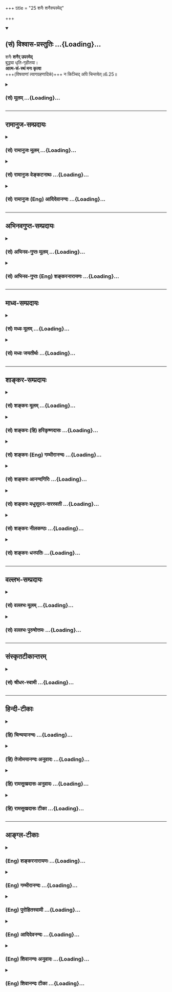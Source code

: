 +++
title = "25 शनैः शनैरुपरमेद्"

+++
<div class="js_include" newlevelforh1="2" title="(सं) विश्वास-प्रस्तुतिः" unfilled url="/purANam_vaiShNavam/mahAbhAratam/06-bhIShma-parva/03-bhagavad-gItA-parva/saMskRtam/vishvAsa-prastutiH/06_Atma-saMyama-yogaH_a/25_shanaiH_shanairup.md">
<details open><summary><h2>(सं) विश्वास-प्रस्तुतिः ...{Loading}...</h2></summary>

शनैः **शनैर् उपरमेद्**  
बुद्ध्या धृति-गृहीतया।  
**आत्म-सं-स्थं मनः कृत्वा**  
+++(विषयाणां त्यागग्रहणादिकं)+++ न किञ्चिद् अपि चिन्तयेत्॥6.25॥
</details>
</div>
<div class="js_include collapsed" newlevelforh1="3" title="(सं) मूलम्" unfilled url="/purANam_vaiShNavam/mahAbhAratam/06-bhIShma-parva/03-bhagavad-gItA-parva/saMskRtam/mUlam/06_Atma-saMyama-yogaH_a/25_shanaiH_shanairup.md">
<details><summary><h3>(सं) मूलम् ...{Loading}...</h3></summary>

शनैः शनैरुपरमेद् बुद्ध्या धृतिगृहीतया।  
आत्मसंस्थं मनः कृत्वा न किञ्चिदपि चिन्तयेत्।।6.25।।
</details>
</div>


_________________
## रामानुज-सम्प्रदायः
<div class="js_include collapsed" newlevelforh1="3" title="(सं) रामानुजः मूलम्" unfilled url="/purANam_vaiShNavam/mahAbhAratam/06-bhIShma-parva/03-bhagavad-gItA-parva/saMskRtam/rAmAnujaH/mUlam/06_Atma-saMyama-yogaH_a/25_shanaiH_shanairup.md">
<details><summary><h3>(सं) रामानुजः मूलम् ...{Loading}...</h3></summary>

।।6.25।। स्पर्शजाः सङ्कल्पजाश्च इति द्विविधाः कामाः स्पर्शजाः
शीतोष्णादयः सङ्कल्पजाः पुत्रपौत्रक्षेत्रादयः तत्र **सङ्कल्पप्रभवाः**
स्वरूपेण एव त्यक्तुं शक्याः तान् **सर्वान् मनसा एव** तदनन्वयानुसन्धानेन
**त्यक्त्वा** स्पर्शजेषु अवर्जनीयेषु तन्निमित्तहर्षो द्वेगौ त्यक्त्वा
**समन्ततः** सर्वस्माद् विषयात् सर्वम् **इन्द्रियग्रामं** **विनियम्य शनैः
शनैः धृतिगृहीतया** विवेकविषयया **बुद्ध्या** सर्वस्माद् आत्मव्यतिरिक्ताद्
उपरम्य **आत्मसंस्थं मनः कृत्वा न किञ्चिद् अपि चिन्तयेत्।  
  
**

</details>
</div>
<div class="js_include collapsed" newlevelforh1="3" title="(सं) रामानुजः वेङ्कटनाथः" unfilled url="/purANam_vaiShNavam/mahAbhAratam/06-bhIShma-parva/03-bhagavad-gItA-parva/saMskRtam/rAmAnujaH/venkaTanAthaH/06_Atma-saMyama-yogaH_a/25_shanaiH_shanairup.md">
<details><summary><h3>(सं) रामानुजः वेङ्कटनाथः ...{Loading}...</h3></summary>

।। 6.25अथ ममकारपरित्यागादिकं प्राग्विप्रकीर्णोक्तमखिलमिदानीं
सुखग्रहणायेह सौकर्यप्रदर्शनाय च सङ्कलय्य योगदशापर्यन्ततया
स्मार्यतेसङ्कल्प इत्यादिभिः श्लोकैः। सङ्कल्पप्रभवान् सर्वान्
कामांस्त्यक्त्वा इत्येतावतैव सिद्धौ पुनःअशेषतः इति पदं
निश्शेषत्यागानर्हाणां विषयाणां सूचकम्। न चोत्तरवाक्ये तदन्वयः
ग्रामशब्देन पर्याप्तत्वात्। अतः प्रयुक्तपदवैयर्थ्यपरिहारायअशेषतश्च
कामांस्त्यक्त्वा इति चकाराभावेऽपि योज्यम्। अपि च सङ्कल्पप्रभवत्वेन
विशेषणमेव असङ्कल्पप्रभवकामसूचकमित्यभिप्रायेण विभजते स्पर्शजा इति। मनसैव
इति पदं मध्यस्थितत्वादपेक्षितत्वाच्च काकाक्षिन्यायेन
पूर्वोत्तरान्वितमिति दर्शयितुंतान् सर्वान् मनसैवेत्यादिकमुक्तम्।
कामत्यागकरणस्य मनसोऽवान्तरव्यापारतदनन्वयानुसन्धानम्
कर्मोपाधिकशरीरान्विता हि पुत्रादयः न त्वात्मस्वरूपान्विता
इत्यनुसन्धानेनेत्यर्थः। न प्रहृष्येत् 5।20 इत्यादिभिः प्रागेवोक्तं
स्मारयतिस्पर्शजेष्वित्यादिना। समन्ततः इत्यत्र पदच्छेदादिभ्रमव्युदासायाह
सर्वस्माद्विषयादिति। प्रक्रान्तादशिथिलत्वरूपाया
धृतेर्हेतुमाहविवेकविषययेति। उपरम्य बाह्यालाभार्थं मानसमुद्योगं
वारयित्वेत्यर्थः। उपरम्येति व्याख्यानमङ्गत्वद्योतनाय। किञ्चिदपीति
आत्मव्यतिरिक्तमनुकूलप्रतिकूलोदासीनं सर्वमित्यर्थः।  
  

</details>
</div>
<div class="js_include collapsed" newlevelforh1="3" title="(सं) रामानुजः (Eng) आदिदेवानन्दः" unfilled url="/purANam_vaiShNavam/mahAbhAratam/06-bhIShma-parva/03-bhagavad-gItA-parva/saMskRtam/rAmAnujaH/english/AdidevAnandaH/06_Atma-saMyama-yogaH_a/25_shanaiH_shanairup.md">
<details><summary><h3>(सं) रामानुजः (Eng) आदिदेवानन्दः ...{Loading}...</h3></summary>

6.24 - 6.25 There are two kinds of desires: 1) those born of contact between the senses and objects like heat, cold etc.; 2) those generated by our mind (will) like that for sons, land etc. Of these, the latter type of desires are by their own nature relinishable. Relinishing all these by the mind through contemplation on their lack of association with the self; having relinished the ideas of pleasure and pain in respect of unavoidable desires resulting from contract; restraining all the senses on all sides, i.e., from contact with all their objects - one should think of nothing else, i.e., other than the self. Little by little 'with the help of intellect controlled by firm resolution,' i.e.,
by the power of discrimination, one should think of nothing else, having fixed the mind on the self.

</details>
</div>


_________________
## अभिनवगुप्त-सम्प्रदायः
<div class="js_include collapsed" newlevelforh1="3" title="(सं) अभिनव-गुप्तः मूलम्" unfilled url="/purANam_vaiShNavam/mahAbhAratam/06-bhIShma-parva/03-bhagavad-gItA-parva/saMskRtam/abhinava-guptaH/mUlam/06_Atma-saMyama-yogaH_a/25_shanaiH_shanairup.md">
<details><summary><h3>(सं) अभिनव-गुप्तः मूलम् ...{Loading}...</h3></summary>

।।6.24 6.25।। कामानां त्यागे +++(SN कामानामुपायत्यागे)+++ उपायः संकल्पत्याग इत्याह संकल्पेति।

शनैः शनैरिति।  
मनसैव न +++(S omit न)+++ व्यापारोपरमेण।  
धृतिं  गृहीत्वा क्रमात् क्रमम् अभिलाष-दुःखं प्रतनू-कृत्य  
किंचिद् अपि विषयाणां त्याग-ग्रहणादिकं न चिन्तयेत्।  
यत्तु +++(S यथात्वन्यैर् यथा तु कैश्चिद्)+++ अन्यैर् व्याख्यातम् - "न किञ्चिद् अपि चिन्तयेत्" इति तन् नास्मभ्यं रुचितम् - शून्य-वाद-प्रसंगात्।।
</details>
</div>
<div class="js_include collapsed" newlevelforh1="3" title="(सं) अभिनव-गुप्तः (Eng) शङ्करनारायणः" unfilled url="/purANam_vaiShNavam/mahAbhAratam/06-bhIShma-parva/03-bhagavad-gItA-parva/saMskRtam/abhinava-guptaH/english/shankaranArAyaNaH/06_Atma-saMyama-yogaH_a/25_shanaiH_shanairup.md">
<details><summary><h3>(सं) अभिनव-गुप्तः (Eng) शङ्करनारायणः ...{Loading}...</h3></summary>

6.24-25 Sankalpa - etc. Sanaih etc. By mind alone : i.e., not by
withdrawing from activities. Holding steadiness; thinning, step after
step, the misery born of desired; let him not think anything like
receiving and abandoning objects and so on. Others have explained \[the
passage\] as 'Let him think only negation (or void). But this
(explanation) is not up to our taste. For, that world result in the
doctrine of nihilism. What is to be achieved is not a mere withdrawl
\[or one-self\] from the objects. This is stated as -

</details>
</div>


_________________
## माध्व-सम्प्रदायः
<div class="js_include collapsed" newlevelforh1="3" title="(सं) मध्वः मूलम्" unfilled url="/purANam_vaiShNavam/mahAbhAratam/06-bhIShma-parva/03-bhagavad-gItA-parva/saMskRtam/madhvaH/mUlam/06_Atma-saMyama-yogaH_a/25_shanaiH_shanairup.md">
<details><summary><h3>(सं) मध्वः मूलम् ...{Loading}...</h3></summary>

।।6.25।। बुद्धेः कारणत्वं मनोनिग्रहे आत्मरमणे च।

</details>
</div>
<div class="js_include collapsed" newlevelforh1="3" title="(सं) मध्वः जयतीर्थः" unfilled url="/purANam_vaiShNavam/mahAbhAratam/06-bhIShma-parva/03-bhagavad-gItA-parva/saMskRtam/madhvaH/jayatIrthaH/06_Atma-saMyama-yogaH_a/25_shanaiH_shanairup.md">
<details><summary><h3>(सं) मध्वः जयतीर्थः ...{Loading}...</h3></summary>

।।6.25।। शनैःशनैरुपरमेद्बुद्ध्या इति बुद्धेरपीन्द्रियग्रामनियमने
कारणत्वस्य वक्ष्यमाणत्वात् कथमेतदित्यत आह **बुद्धेरि**ति।
अनेनोपरमेदित्यस्यार्थद्वयमुक्तं भवति।

</details>
</div>


_________________
## शाङ्कर-सम्प्रदायः
<div class="js_include collapsed" newlevelforh1="3" title="(सं) शङ्करः मूलम्" unfilled url="/purANam_vaiShNavam/mahAbhAratam/06-bhIShma-parva/03-bhagavad-gItA-parva/saMskRtam/shankaraH/mUlam/06_Atma-saMyama-yogaH_a/25_shanaiH_shanairup.md">
<details><summary><h3>(सं) शङ्करः मूलम् ...{Loading}...</h3></summary>

।।6.25।। **शनैः शनैः** न सहसा **उपरमेत्** उपरतिं कुर्यात्। कया
**बुद्ध्या।** किंविशिष्टया **धृतिगृहीतया** धृत्या धैर्येण गृहीतया
धृतिगृहीतया धैर्येण युक्तया इत्यर्थः। **आत्मसंस्थम्** आत्मनि संस्थितम्
आत्मैव सर्वं न ततोऽन्यत् किञ्चिदस्ति इत्येवमात्मसंस्थं **मनः कृत्वा न
किञ्चिदपि चिन्तयेत्।** एष योगस्य परमो विधिः।। तत्र एवमात्मसंस्थं मनः
कर्तुं प्रवृत्तो योगी

</details>
</div>
<div class="js_include collapsed" newlevelforh1="3" title="(सं) शङ्करः (हि) हरिकृष्णदासः" unfilled url="/purANam_vaiShNavam/mahAbhAratam/06-bhIShma-parva/03-bhagavad-gItA-parva/saMskRtam/shankaraH/hindI/harikRShNadAsaH/06_Atma-saMyama-yogaH_a/25_shanaiH_shanairup.md">
<details><summary><h3>(सं) शङ्करः (हि) हरिकृष्णदासः ...{Loading}...</h3></summary>

।।6.25।। शनैःशनैः अर्थात् सहसा नहीं क्रमक्रमसे उपरतिको प्राप्त करे। किसके
द्वारा बुद्धिद्वारा। कैसी बुद्धिद्वारा धैर्यसे धारण की हुई अर्थात्
धैर्ययुक्त बुद्धिद्वारा। तथा मनको आत्मामें स्थित करके अर्थात् यह सब कुछ
आत्मा ही है उससे अतिरिक्त अन्य कुछ भी नहीं है इस प्रकार मनको आत्मामें
अचल करके अन्य किसी वस्तुका भी चिन्तन न करे। यह योगकी परम श्रेष्ठ विधि
है।

</details>
</div>
<div class="js_include collapsed" newlevelforh1="3" title="(सं) शङ्करः (Eng) गम्भीरानन्दः" unfilled url="/purANam_vaiShNavam/mahAbhAratam/06-bhIShma-parva/03-bhagavad-gItA-parva/saMskRtam/shankaraH/english/gambhIrAnandaH/06_Atma-saMyama-yogaH_a/25_shanaiH_shanairup.md">
<details><summary><h3>(सं) शङ्करः (Eng) गम्भीरानन्दः ...{Loading}...</h3></summary>

6.25 Tyaktva, by eschewing; asesatah, totally, without a trace; sarvan,
all; the kamam, desires; sankalpa-prabhavan, which arise from thoughts;
and further, viniyamya, restraining; manasa eva, with the mind itself,
with the mind endued with discrimination; indriya-gramam, all the
organs; samantatah, from every side; uparamet, one should withdraw,
abstain; sanaih sanaih, gradually, not suddenly;-with what;-buddhya,
with the intellect;- possessed of what distinction;-dhrti-grhitaya,
endowed with steadiness, i.e. with fortitude. Krtva, making manah, the
mind; atma-samstham, fixed in the Self, with the idea, 'The Self alone
is all; there is nothing apart from It'-thus fixing the mind on the
Self; na cintayet, one should not think of; kincit api, anything
whatsoever. Thisis the highest instruction about Yoga.

</details>
</div>
<div class="js_include collapsed" newlevelforh1="3" title="(सं) शङ्करः आनन्दगिरिः" unfilled url="/purANam_vaiShNavam/mahAbhAratam/06-bhIShma-parva/03-bhagavad-gItA-parva/saMskRtam/shankaraH/AnandagiriH/06_Atma-saMyama-yogaH_a/25_shanaiH_shanairup.md">
<details><summary><h3>(सं) शङ्करः आनन्दगिरिः ...{Loading}...</h3></summary>

।।6.25।। कामत्यागद्वारेणेन्द्रियाणि प्रत्याहृत्य किं कुर्यादिति शङ्कितारं
प्रत्याह **शनैः शनैरिति।** सहसाविषयेभ्यः सकाशादुपरमे मनसो न स्वास्थ्यं
संभवतीत्यभिप्रेत्याह **न सहसेति।** तत्र साधनं धैर्ययुक्ता बुद्धिरित्याह
**कयेत्यादिना।** भूम्यादीरव्याकृतपर्यन्ताः प्रकृतीरष्ट पूर्वपूर्वत्र
धारणं कृत्वोत्तरोत्तरक्रमेण प्रविलापयेदिति भावः। अव्यक्तमात्मनि
प्रविलाप्यात्ममात्रनिष्ठं मनो विधाय चिन्तयितव्याभावादतिस्वस्थो
भवेदित्याह **आत्मेति।** तत्र संस्थितिमेव मनसो विवृणोति **आत्मैवेति।**
योगविधिमुपक्रम्य किमिदमुक्तमित्याशङ्क्याह **एष इति।** यन्मनसो
नैश्चल्यमिति शेषः।

</details>
</div>
<div class="js_include collapsed" newlevelforh1="3" title="(सं) शङ्करः मधुसूदन-सरस्वती" unfilled url="/purANam_vaiShNavam/mahAbhAratam/06-bhIShma-parva/03-bhagavad-gItA-parva/saMskRtam/shankaraH/madhusUdana-sarasvatI/06_Atma-saMyama-yogaH_a/25_shanaiH_shanairup.md">
<details><summary><h3>(सं) शङ्करः मधुसूदन-सरस्वती ...{Loading}...</h3></summary>

।।6.25।। भूमिकाजयक्रमेण शनैःशनैरुपरमेत्। धृतिर्धैर्यमखिन्नता तथा गृहीता
या बुद्धिरवश्यकर्तव्यतानिश्चयरूपा तया यदा कदाचिदवश्यं भविष्यत्येव योगः
किं त्वरयेत्येवंरूपया शनैःशनैर्गुरूपदिष्टामार्गेण मनो निरुन्ध्यात्।
एतेनानिर्वेदनिश्चयौ प्रागुक्तौ दर्शितौ। तथाच श्रुतिःयच्छेद्वाङ्मनसी
प्राज्ञस्तद्यच्छेज्ज्ञान आत्मनि। ज्ञानं महति नियच्छेत्तद्यच्छेच्छान्त
आत्मनि।। इति। वागिति वाचं लौकिकीं वैदिकीं च मनसि व्यापारवति
नियच्छेत्। नानुध्यायाद्बहूञ्छब्दान्वाचो विग्लापनं हि तत् इति श्रुतेः।
वाग्वृत्तिनिरोधेन मनोवृत्तिमात्रशेषो भवेदित्यर्थः।
चक्षुरादिनिरोधोऽप्येतस्यां भूमौ द्रष्टव्यः। मनसीति छान्दसं दैर्ध्यम्।
तन्मनः कर्मेन्द्रियज्ञानेन्द्रियसहकारि नानाविधविकल्पसाधनं करणम्। ज्ञाने
जानातीति ज्ञानमिति व्युत्पत्त्या ज्ञातर्यात्मनि ज्ञातृत्वोपाधावहंकारे
नियच्छेत् मनोव्यापारान्परित्यज्याहंकारमात्रं परिशेषयेत्। तच्च ज्ञानं
ज्ञातृत्वोपाधिमहंकारमात्मनि महति महत्तत्त्वे सर्वव्यापके नियच्छेत्।
द्विविधो ह्यहंकारो विशेषरूपः सामान्यरूपश्चेति। अयमहमेतस्य पुत्र इत्येवं
व्यक्तमभिमन्यमानो विशेषरूपो व्यष्ट्यहंकारः।
अस्मीत्येतावन्मात्रभिमन्यमानः सामान्यरूपः समष्ट्यहंकारः। स च हिरण्यगर्भो
महानात्मेति च सर्वानुस्यूतत्वादुच्यते। ताभ्यामहंकारभ्यां विविक्तो
निरुपाधिकः शान्तात्मा सर्वान्तरश्चिदेकरसस्तस्मिन्महान्तमात्मानं
समष्टिबुद्धिं नियच्छेत्। एवं तत्कारणमव्यक्तमपि नियच्छेत्। ततो
निरुपाधिकस्त्वंपदलक्ष्यः शुद्ध आत्मा साक्षात्कृतो भवति। शुद्धे हि
चिदेकरसे प्रत्यगात्मनि जडशक्तिरूपमनिर्वाच्यमव्यक्तं प्रकृतिरुपाधिः। सा च
प्रथमं सामान्याहंकाररूपं महत्तत्वं नाम धृत्वा व्यक्तीभवति। ततो
बहिर्विशेषाहंकारूपेण ततो बहिर्मनोरूपेण ततो बहिर्वागादीन्द्रियरूपेण।
तदेतच्छ्रत्याभिहितंइन्द्रियाणि पराण्याहुरिन्द्रियेभ्यः परं मनः। मनसस्तु
परा बुद्धिर्बुद्धेरात्मा महान्परः।। महतः परमव्यक्तमव्यक्तात्पुरुषः परः।
पुरुषान्न परं किंचित्सा काष्ठा सा परा गतिः।। इति। तत्र गवादिष्विव
वाङ्निरोधः प्रथमा भूमिः।। बालमुग्धादिष्विव निर्मनस्त्वं द्वितीया।
तन्द्र्यमिवाहंकारराहित्यं तृतीया। सुषुप्ताविव महत्तत्त्वराहित्यं
चतुर्थी। तदेतद्भूमिचतुष्टयमपेक्ष्य शनैःशनैःरुपरमेदित्युक्तम्। यद्यपि
महत्तत्त्वशान्तात्मनोर्मध्ये महत्तत्त्वोपादानमव्याकृताख्यं तत्त्वं
श्रुत्योदाहारि तथापि तत्र महत्तत्त्वस्य नियमनं नाभ्यधायि। सुषुप्ताविव
जीवस्वरूपस्यसता सोम्य तदा संपन्नो भवति इति श्रुतेः स्वरूपलयप्रसङ्गात्।
तस्य च कर्मक्षये सति पुरुषप्रयत्नमन्तरेण स्वतएव
सिद्धत्वात्तत्त्वदर्शनानुपयोगित्वाच्चदृश्यते त्वग्र्यया बुद्ध्या
सूक्ष्मया सूक्ष्मदर्शिभिः इति पूर्वमभिधाय सूक्ष्मत्वसिद्धये
निरोधसमाधेरभिधानात्। सच तत्त्वदिदृक्षोर्दर्शनसाधनत्वेन दृष्टतत्त्वस्य च
जीवन्मुक्तिरूपक्लेशक्षयायापेक्षितः। ननु शान्तात्मन्यवरुद्धस्य चित्तस्य
वृत्तिरहितत्वेन सुषुप्तिवदर्शनहेतुत्वमिति चेत्। न। स्वतःसिद्धस्य
दर्शनस्य निवारयितुमशक्यत्वात्। तदुक्तम्आत्मानात्माकारं स्वभावतोऽवस्थितं
सदा चित्तम्। आत्मैकाकारतया तिरस्कृतानात्मदृष्टि विदधीत।। यथा घट
उत्पद्यमानः स्वतो वियत्पूर्ण एवोत्पद्यते। जलतण्डुलादिपूरणं तूत्पन्ने घटे
पश्चात्पुरुषप्रयत्नेन भवति। तत्र जलादौ निःसारितेऽपि वियन्निःसारयितुं न
शक्यते। मुखपिधानेऽप्यन्तर्वियदवतिष्ठत एव तथा चित्तमुत्पद्यमानं
चैतन्यपूर्णमेवोत्पद्यते। उत्पन्ने तु
तस्मिन्मूषानिषिक्तद्रुतताम्रवद्धटदुःखादिरूपत्वं
भोगहेतुधर्माधर्मसहकृतसामग्रीवशाद्भवति। तत्र घटदुःखाद्यनात्माकारे
विरामप्रत्ययाभ्यासेन निवारितेऽपि निर्निमित्तश्चिदाकारो वारयितुं न
शक्यते। ततो निरोधसमाधिना निर्वृत्तिकेन चित्तेन
संस्कारमात्रशेषतयातिसूक्ष्मत्वेन
निरुपाधिकचिदात्ममात्राभिमुखत्वाद्वृत्तिं विनैव निर्विघ्नमात्मानुभूयते।
तदेतदाहआत्मसंस्थं मनः कृत्वा न किंचिदपि चिन्तयेत् इति। आत्मनि निरुपाधिके
प्रतीचि संस्था समाप्तिर्यस्य तदात्मसंस्थं सर्वप्रकारवृत्तिशून्यं
स्वभावसिद्धात्माकारमात्रविशिष्टं मनः कृत्वा धृतिगृहीतया विवेकबुद्ध्या
संपाद्यासंप्रघातसमाधिस्थः सन् किंचिदपि अनात्मानमात्मानं वा न चिन्तयेन्न
वृत्त्या विषयीकुर्यात्। अनात्माकारवृत्तौ हि व्युत्थानमेव स्यात्।
आत्माकारवृत्तौ च संप्रज्ञातः समाधिरित्यसंप्रज्ञातसमाधिस्थैर्याय कामपि
चित्तवृत्तिं नोत्पादयेदित्यर्थः।

</details>
</div>
<div class="js_include collapsed" newlevelforh1="3" title="(सं) शङ्करः नीलकण्ठः" unfilled url="/purANam_vaiShNavam/mahAbhAratam/06-bhIShma-parva/03-bhagavad-gItA-parva/saMskRtam/shankaraH/nIlakaNThaH/06_Atma-saMyama-yogaH_a/25_shanaiH_shanairup.md">
<details><summary><h3>(सं) शङ्करः नीलकण्ठः ...{Loading}...</h3></summary>

।।6.25।।**शनैः शनैरिति।** भूमिकाजयक्रमेण दिव्यादिव्यविषयेभ्य
उपरमेद्वव्यावृत्तो भवेत्। कथम्। धृतिगृहीतया बुद्ध्येति। धृतिःधृत्या यया
धारयते मनःप्राणेन्द्रियक्रियाः। योगेनाव्यभिचारिण्या धृतिः सा पार्थ
सात्विकी इत्युक्तलक्षणा तया गृहीतया वशीकृतया बुद्ध्योपरमेत्। तथा
एवमुपरतं मनः आत्मनि स्वरूपे संस्था स्थितिर्यस्य न तु दृश्ये द्रष्टरि वा
तत्तथा आत्मैकाकारमेकाग्रमित्यर्थः। द्रष्टृदृश्योपरक्तं चित्तं
सर्वार्थंसर्वार्थतैकार्थतयोः क्षयोदयौ चित्तस्यैकाग्रतापरिणामः इति
सूत्रितमैकाग्र्यं प्रापयेत्। सूत्रार्थस्तु अहमिदं पश्यामीत्यनुभवे हि
द्रष्टा दृश्यं दर्शनं च भासते। तत्र दर्शनभानमप्रत्याख्येयमतो द्रष्टरि
दृश्ये चोपरक्तं चित्तं सवार्थमिति। न तु दर्शनोपरक्ततापि सर्वार्थतायां
गणिता। तदभावे चित्तस्य नाशापत्तेः। द्रष्टृदृश्योपरागाभावे तु एकार्थं
तदुच्यते यथा स्वप्ने। तत्र हि दृश्यं नास्तीति पामराणामपि प्रसिद्धम्।
द्रष्टापि नास्ति। तदा इन्द्रियाणामभावात्। आत्मेन्द्रियमनोयुक्तं भोक्ता
इतिश्रुत्यैव भोक्तृत्वस्येन्द्रियसंनियोगशिष्टत्वात्। किंतु
द्रष्टृदृश्यवासनावासितं चित्रपटसदृशमेकं मन एवास्ति। तच्च स्वयंज्योतिषा
पुरुषेण भास्यमानं जाग्रद्वत्स्वप्नेऽपि द्रष्टृदृश्योपरागं प्रकाशयति।
तद्वासनावासितत्वात्। एवं सति यदा सर्वार्थतायाः क्षय एकार्थताया उदयश्च
तदा चित्तस्यैकाग्रतारूपः परिणामो भवतीति। तदेवमात्मसंस्थं मनः कृत्वेति
संप्रज्ञातसमाधिरुक्तः। तत्रापि पूर्वाभ्यासवशाच्चित्तस्य
द्रष्टृदृश्योपरागो वासनामयो भातीति तन्निवारणेनासंप्रज्ञातसमाधिमाह **न
किंचिदपि चिन्तयेदिति।** ध्यातृध्यानध्येयविभागमपि न स्मरेत्किंतु
अखण्डैकरससंविदात्मना सुषुप्तवत्तिष्ठेदित्यर्थः।

</details>
</div>
<div class="js_include collapsed" newlevelforh1="3" title="(सं) शङ्करः धनपतिः" unfilled url="/purANam_vaiShNavam/mahAbhAratam/06-bhIShma-parva/03-bhagavad-gItA-parva/saMskRtam/shankaraH/dhanapatiH/06_Atma-saMyama-yogaH_a/25_shanaiH_shanairup.md">
<details><summary><h3>(सं) शङ्करः धनपतिः ...{Loading}...</h3></summary>

।।6.25।। एवं कृत्वा किं कुर्यादित्यत आह शनैरिति। धृतिगृहीतया धैर्ययुक्तया
बुद्य्धोपरमेन्मनस उपरतिं संपादयेत्। शनैः शनैः क्रमेण नतु सहसा। ननूपरतिं
प्रापितमपि मनः पुनः पदार्थान्तरचिन्तरनेनोपरतिं हास्यतीत्याशङ्क्याह।
आत्मसंस्थमात्मैव सर्वं न ततोऽन्यत् किंचिदस्तीत्येवमात्मसंस्थं मनः कृत्वा
आत्मेतरवस्त्वभावान्न किंचिदपि चिन्तयेत्। मनसो मैश्चल्यस्य
परमयोगावधित्वात्।

</details>
</div>


_________________
## वल्लभ-सम्प्रदायः
<div class="js_include collapsed" newlevelforh1="3" title="(सं) वल्लभः मूलम्" unfilled url="/purANam_vaiShNavam/mahAbhAratam/06-bhIShma-parva/03-bhagavad-gItA-parva/saMskRtam/vallabhaH/mUlam/06_Atma-saMyama-yogaH_a/25_shanaiH_shanairup.md">
<details><summary><h3>(सं) वल्लभः मूलम् ...{Loading}...</h3></summary>

।।6.22 6.25।। तदेव विशिनष्टि यं लब्ध्वेति।
एतेनेष्टप्राप्त्यनिष्टनिवृत्तिफलको योगः समन्वितःतं विद्यात् ৷৷.
योगसंज्ञितं दुःखसंयोगेन वियोग एव योग इति विरुद्धलक्षणया उच्यते।
यस्मादेवं महाफलो योगस्तस्मात्स एव यत्नोऽभ्यसनीयः इत्याह सार्धेन। स
निश्चयेनेति यत्नेन।

</details>
</div>
<div class="js_include collapsed" newlevelforh1="3" title="(सं) वल्लभः पुरुषोत्तमः" unfilled url="/purANam_vaiShNavam/mahAbhAratam/06-bhIShma-parva/03-bhagavad-gItA-parva/saMskRtam/vallabhaH/puruShottamaH/06_Atma-saMyama-yogaH_a/25_shanaiH_shanairup.md">
<details><summary><h3>(सं) वल्लभः पुरुषोत्तमः ...{Loading}...</h3></summary>

  
  
।।6.25।। ननु कथम् इन्द्रियग्रामं विनियच्छेद् इत्य् अपेक्षयाम् आह - शनैः शनैरिति।  

धृतिगृहीतया वियोगतापादिदुःखसहनशीलधैर्यगृहीतया बुद्ध्या मनः आत्मसंस्थं
भावात्मकस्थितं कृत्वा शनैःशनैरुपरमेत् स्वभोगरूपेभ्य उपशमयेत्।
कथमुपरतिर्भवेदित्यत आह न किञ्चिदपि चिन्तयेदिति। भावात्मकस्वरूपातिरिक्तं
किञ्चिदपि न चिन्तयेन्न भावयेत्।  
  

</details>
</div>


_________________
## संस्कृतटीकान्तरम्
<div class="js_include collapsed" newlevelforh1="3" title="(सं) श्रीधर-स्वामी" unfilled url="/purANam_vaiShNavam/mahAbhAratam/06-bhIShma-parva/03-bhagavad-gItA-parva/saMskRtam/shrIdhara-svAmI/06_Atma-saMyama-yogaH_a/25_shanaiH_shanairup.md">
<details><summary><h3>(सं) श्रीधर-स्वामी ...{Loading}...</h3></summary>

।।6.25।। यदि तु प्राक्तनकर्मसंस्कारेण मनो विचलेत्तर्हि धारणया
स्थिरीकुर्यादित्याह **शनैरिति।** धृतिर्धारणा तया गृहीतया वशीकृतया
बुद्ध्यात्मसंस्थमात्मन्येव सम्यक् स्थितं निश्चलं मनः कृत्वोपरमेत्। तच्च
शनैःशनैरभ्यासक्रमेण नतु सहसा। उपरमस्वरूपमाह। न किंचिदपि चिन्तयेत्।
निश्चले मनसि स्वयमेव प्रकाशमानपरमानन्दस्वरूपो भूत्वात्मध्यानादपि न
निवर्तेतेत्यर्थः।

</details>
</div>


_________________
## हिन्दी-टीकाः
<div class="js_include collapsed" newlevelforh1="3" title="(हि) चिन्मयानन्दः" unfilled url="/purANam_vaiShNavam/mahAbhAratam/06-bhIShma-parva/03-bhagavad-gItA-parva/hindI/chinmayAnandaH/06_Atma-saMyama-yogaH_a/25_shanaiH_shanairup.md">
<details><summary><h3>(हि) चिन्मयानन्दः ...{Loading}...</h3></summary>

।।6.25।। पूर्व श्लोकों के अनुसार योग का लक्ष्य है मन का अपने स्वस्वरूप
में स्थित हो जाना। यह स्थिति परम आनन्दस्वरूप बतायी गयी है। परन्तु इस
स्थिति को प्राप्त करने के उपायों को दर्शाये बिना विषय का सैद्धान्तिक
निरूपण मात्र साधकों के लिए अधिक उपयोगी नहीं होता। विचाराधीन दो श्लोकों
में ध्यान की सूक्ष्म कला का वर्णन किया गया है। मन को एकाग्र कैसे करें
तत्पश्चात् उस समाहित चित्त के द्वारा आत्मा का ध्यान करके तद्रूप कैसे हो
इसका विस्तृत विवेचन इन श्लोकों में मिलता है। समस्त कामनाओं का निशेष
त्यागकर इन्द्रिय वर्ग को विषयों से सम्यक् प्रकार अपने वश में करना चाहिए।
इस श्लोक का प्रत्येक शब्द सफलता के द्वार का सूचक होने से उसकी व्याख्या
की आवश्यकता है। यहाँ विशेष रूप से कहा गया है कि सब कामनाओं का निशेष
त्याग करना आवश्यक है। इससे आत्मानुभूति की स्थिति के स्वरूप के सम्बन्ध
में किसी भी साधक के मन में कोई शंका नहीं रह जानी चाहिए। अशेषत से
तात्पर्य यह है कि ध्यान के अन्तिम चरण में साधक को योग के पूर्णत्व की
प्राप्ति की इच्छा का भी त्याग कर देना चाहिए यहाँ कामनात्याग को एक
अत्यन्त महत्वपूर्ण आवश्यक गुण बताया है परन्तु दुर्भाग्य से अविवेकी लोगों
ने कामना को दिये हुए विशेषण की ओर ध्यान नहीं दिया और शास्त्रों के अर्थों
को विकृत कर दिया है। उन्होंने यही समझा कि शास्त्र में महत्त्वाकांक्षा
रहित जीवन का उपदेश दिया गया है और इस विपरीत धारणा के कारण वे तमोगुण की
अकर्मण्यता में फंस जाते है। संकल्प प्रभवान् इस विशेषण की ओर विशेष ध्यान
देने की आवश्यकता है। इसी अध्याय के दूसरे श्लोक की व्याख्या में संकल्प
शब्द का अर्थ बताया जा चुका है। उस दृष्टि से यहाँ अर्थ होगा कि ऐसी
कामनाओं को त्यागना है जो विषयों में सुख होने के संकल्प से उत्पन्न होकर
मन में असंख्य विक्षेपों को जन्म देती हैं। यदि मनुष्य इन संकल्पजनित
इच्छाओं को त्यागने में सफल हो जाता है तो उसके मन में वह सार्मथ्य और
दृढ़ता आ जाती है कि वह इन्द्रियों पर अपना प्रभुत्व स्थापित कर सकता है।
सर्वप्रथम इन्द्रियों के उन्मत्त अश्वों को वश में कर लें तो फिर उन्हें सब
विषयों से परावृत्त करने में सरलता होती है। यह एक अनुभूत सत्य है कि मन
स्वनिर्मित विक्षेपों के कारण दुर्बल होकर इन्द्रियों को अपने वश में नहीं
रख पाता। कामनात्याग से उसमें यह क्षमता आ जाती है। परन्तु मन की यह शक्ति
और शांति शीघ्रता से किये गये कर्म या कल्पना से नहीं प्राप्त होती है और न
किसी विचित्र रहस्यमयी साधना से। यहाँ स्पष्ट कहा गया है कि साधक को
धीरेधीरे अपने मन को शांत करना चाहिए। निसन्देह इन्द्रियों की विषयाभिमुखी
प्रवृत्ति को संयमित करने पर कुछ मात्रा में मनशांति प्राप्त होती है। तब
इस शांति को स्थिर और दृढ़ करने की आवश्यकता होती है। उसका उपाय बताते हुए
भगवान् कहते हैं धैर्ययुक्त बुद्धि से मन को आत्मा में स्थिर करना चाहिए।
अभ्यास के क्रम में इस उपदेश का बहुत महत्त्व है। सर्वप्रथम इन्द्रियों को
मन के द्वारा संयमित करे और तत्पश्चात् मन को उससे सूक्ष्मतर विवेकवती
बुद्धि के द्वारा आत्मा में स्थिर करे। ध्येय विषयक वृत्ति के अतिरिक्त
अन्य सब वृत्तियों के त्याग के द्वारा ही मन को संयमित करना संभव है।
वृत्तियों का प्रवाह मन कहलाता है अत आत्मा के स्वरूप पर सतत अनुसंधान करने
से मन आत्मा में ही स्थित हो जायेगा। आत्मा में पूर्णतया स्थित हो जाने पर
वह एक दिव्य अलौकिक शान्ति में निमग्न हो जाता है। मनुष्य अपने सजग
पुरुषार्थ के द्वारा इस स्थिति तक पहुँच सकता है जो ध्यानयोग का अन्तिम
सोपान है। सभी साधकों के द्वारा अभ्यसनीय इस योग का उपदेश देते हुये भगवान्
उन्हें सावधान करते हैं कि योग की उपर्युक्त चरम स्थिति तक पहुँचने के
पश्चात् किसी अन्य विषय का चिन्तन नहीं करना चाहिये। इस शांत क्षणको पाने के
उपरान्त साधक को और कोई कर्तव्य और प्राप्तव्य शेष नहीं रह जाता। उसको इतना
ही ध्यान रखना होता है कि किसी नवीन वृत्तिप्रवाह का प्रारम्भ न हो और मन
की शान्ति सुदृढ़ रहे। द्वार खटखटाओ और तुम अन्दर प्रवेश करोगे यह भगवान्
का आश्वासन है। विश्व के किसी भी धर्मग्रन्थ में केवल दो श्लोकों में
ध्यानयोग की विधि से सम्बन्धित निर्देशों का इतना विस्तृत विवरण नहीं
मिलता। स्वयं गीता में भी किसी अन्य स्थान पर ऐसा वर्णन नहीं किया गया है।
इस दृष्टि से ये दो सारगर्भित श्लोक अतुलनीय और अनुपम हैं। योगाभ्यास में
प्रवृत्त जिन साधकों का मन चंचल औरअस्थिर होता है उनके लिए अगले श्लोक में
उपाय बताते हैं

</details>
</div>
<div class="js_include collapsed" newlevelforh1="3" title="(हि) तेजोमयानन्दः अनुवादः" unfilled url="/purANam_vaiShNavam/mahAbhAratam/06-bhIShma-parva/03-bhagavad-gItA-parva/hindI/tejomayAnandaH/anuvAdaH/06_Atma-saMyama-yogaH_a/25_shanaiH_shanairup.md">
<details><summary><h3>(हि) तेजोमयानन्दः अनुवादः ...{Loading}...</h3></summary>

।।6.25।। शनै: शनै: धैर्ययुक्त बुद्धि के द्वारा (योगी) उपरामता (शांति) को
प्राप्त होवे; मन को आत्मा में स्थित करके फिर अन्य कुछ भी चिन्तन न करे।।

</details>
</div>
<div class="js_include collapsed" newlevelforh1="3" title="(हि) रामसुखदासः अनुवादः" unfilled url="/purANam_vaiShNavam/mahAbhAratam/06-bhIShma-parva/03-bhagavad-gItA-parva/hindI/rAmasukhadAsaH/anuvAdaH/06_Atma-saMyama-yogaH_a/25_shanaiH_shanairup.md">
<details><summary><h3>(हि) रामसुखदासः अनुवादः ...{Loading}...</h3></summary>

।।6.25।। धैर्ययुक्त बुद्धिके द्वारा संसारसे धीरे-धीरे उपराम हो जाय और
परमात्मस्वरूपमें मन-(बुद्धि-) को सम्यक् प्रकारसे स्थापन करके फिर कुछ भी
चिन्तन न करे।

</details>
</div>
<div class="js_include collapsed" newlevelforh1="3" title="(हि) रामसुखदासः टीका" unfilled url="/purANam_vaiShNavam/mahAbhAratam/06-bhIShma-parva/03-bhagavad-gItA-parva/hindI/rAmasukhadAsaH/TIkA/06_Atma-saMyama-yogaH_a/25_shanaiH_shanairup.md">
<details><summary><h3>(हि) रामसुखदासः टीका ...{Loading}...</h3></summary>

।।6.25।।***व्याख्या--*'बुद्ध्या धृतिगृहीतया'--**साधन करते-करते प्रायः
साधकोंको उकताहट होती है, निराशा होती है कि ध्यान लगाते, विचार करते इतने
दिन हो गये पर तत्त्वप्राप्ति नहीं हुई, तो अब क्या होगी कैसे होगी; इस
बातको लेकर भगवान् ध्यानयोगके साधकको सावधान करते हैं कि उसको ध्यानयोगका
अभ्यास करते हुए सिद्धि प्राप्त न हो, तो भी उकताना नहीं चाहिये, प्रत्युत
धैर्य रखना चाहिये। जैसे सिद्धि प्राप्त होनेपर, सफलता होनेपर धैर्य रहता
है, विफलता होनेपर भी वैसा ही धैर्य रहना चाहिये कि वर्ष-के-वर्ष बीत जायँ,
शरीर चला जाय, तो भी परवाह नहीं, पर तत्त्वको तो प्राप्त करना ही है
**(टिप्पणी प₀ 357)**। कारण कि इससे बढ़कर दूसरा कोई ऐसा काम है नहीं।
इसलिये इसको समाप्त करके आगे क्या काम करना है; यदि इससे भी बढ़कर कोई काम
है तो इसको छोड़ो और उस कामको अभी करो!--इस प्रकार बुद्धिको वशमें कर ले
अर्थात् बुद्धिमें मान, बड़ाई, आराम आदिको लेकर जो संसारका महत्त्व पड़ा
है, उस महत्त्वको हटा दे। तात्पर्य है कि पूर्वश्लोकमें जिन विषयोंका त्याग
करनेके लिये कहा गया है, धैर्यपूर्वक बुद्धिसे उन विषयोंसे उपराम हो जाय।

</details>
</div>


_________________
## आङ्ग्ल-टीकाः
<div class="js_include collapsed" newlevelforh1="3" title="(Eng) शङ्करनारायणः" unfilled url="/purANam_vaiShNavam/mahAbhAratam/06-bhIShma-parva/03-bhagavad-gItA-parva/english/shankaranArAyaNaH/06_Atma-saMyama-yogaH_a/25_shanaiH_shanairup.md">
<details><summary><h3>(Eng) शङ्करनारायणः ...{Loading}...</h3></summary>

6.25. Very slowly remain iet, keeping the mind well established in the Self by means of the intellect held in steadiness; and lest him not think of anything (object).

</details>
</div>
<div class="js_include collapsed" newlevelforh1="3" title="(Eng) गम्भीरानन्दः" unfilled url="/purANam_vaiShNavam/mahAbhAratam/06-bhIShma-parva/03-bhagavad-gItA-parva/english/gambhIrAnandaH/06_Atma-saMyama-yogaH_a/25_shanaiH_shanairup.md">
<details><summary><h3>(Eng) गम्भीरानन्दः ...{Loading}...</h3></summary>

6.25 One should gradually withdraw with the intellect endowed with steadiness. Making the mind fixed in the Self, one should not think of anything whatsoever.

</details>
</div>
<div class="js_include collapsed" newlevelforh1="3" title="(Eng) पुरोहितस्वामी" unfilled url="/purANam_vaiShNavam/mahAbhAratam/06-bhIShma-parva/03-bhagavad-gItA-parva/english/purohitasvAmI/06_Atma-saMyama-yogaH_a/25_shanaiH_shanairup.md">
<details><summary><h3>(Eng) पुरोहितस्वामी ...{Loading}...</h3></summary>

6.25 Little by little, by the help of his reason controlled by fortitude, let him attain peace; and, fixing his mind on the Self, let him not think of any other thing.

</details>
</div>
<div class="js_include collapsed" newlevelforh1="3" title="(Eng) आदिदेवनन्दः" unfilled url="/purANam_vaiShNavam/mahAbhAratam/06-bhIShma-parva/03-bhagavad-gItA-parva/english/AdidevanandaH/06_Atma-saMyama-yogaH_a/25_shanaiH_shanairup.md">
<details><summary><h3>(Eng) आदिदेवनन्दः ...{Loading}...</h3></summary>

6.25 Little by little one should withdraw oneself from the objects other than the self with the help of the intellect held by firm resolution;
and then one should think of nothing else, having fixed the mind upon the self.

</details>
</div>
<div class="js_include collapsed" newlevelforh1="3" title="(Eng) शिवानन्दः अनुवादः" unfilled url="/purANam_vaiShNavam/mahAbhAratam/06-bhIShma-parva/03-bhagavad-gItA-parva/english/shivAnandaH/anuvAdaH/06_Atma-saMyama-yogaH_a/25_shanaiH_shanairup.md">
<details><summary><h3>(Eng) शिवानन्दः अनुवादः ...{Loading}...</h3></summary>

6.25 Little by little let him attain to ietude by the intellect held firmly; having made the mind establish itself in the Self, let him not think of anything.

</details>
</div>
<div class="js_include collapsed" newlevelforh1="3" title="(Eng) शिवानन्दः टीका" unfilled url="/purANam_vaiShNavam/mahAbhAratam/06-bhIShma-parva/03-bhagavad-gItA-parva/english/shivAnandaH/TIkA/06_Atma-saMyama-yogaH_a/25_shanaiH_shanairup.md">
<details><summary><h3>(Eng) शिवानन्दः टीका ...{Loading}...</h3></summary>

6.25 शनैः gradually; शनैः gradually; उपरमेत् let him attain to ietude;
बुद्ध्या by the intellect; धृतिगृहीतया held in firmness; आत्मसंस्थम्
placed in the Self; मनः the mind; कृत्वा having made; न not; किञ्चित्
anything; अपि even; चिन्तयेत् let him think.Commentary The practitioner of Yoga should attain tranillity gradually or by degrees; by,means of the intellect controlled by steadiness. The peace of the Eternal will fill the heart gradually with thrill and bliss through the constant and protracted practice of steady conentration. He should make the mind constantly abide in the Self within through ceaseless practice. If anyone constantly thinks of the immortal Self within; the mind will cease to think of the objects of sensepleasure. The mental energy should be directed along the spiritual channel by Atmachintana or constant contemplation on the Self.

</details>
</div>
